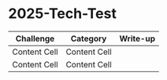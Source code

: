 # 2025-Tech-Test
| Challenge  | Category | Write-up |
| ------------- | ------------- | -------------|
| Content Cell  | Content Cell  |              |
| Content Cell  | Content Cell  |              |
